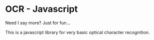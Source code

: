 # OCR - Javascript

Need I say more? Just for fun...

This is a javascript library for very basic optical character recognition.
